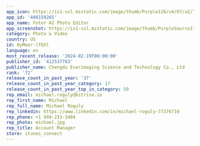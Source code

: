 ```yaml
---
app_icon: https://is1-ssl.mzstatic.com/image/thumb/Purple126/v4/67/a2/7c/67a27c25-6abf-4082-481e-03a0d898fd68/AppIcon-1x_U007emarketing-0-10-0-0-85-220-0.png/1024x1024bb.png
app_id: '440159265'
app_name: Fotor AI Photo Editor
app_screenshot: https://is1-ssl.mzstatic.com/image/thumb/PurpleSource112/v4/a9/7b/0b/a97b0b89-f901-3907-0ba9-d25a14128da6/e22b5948-4734-4608-b134-f650d241d192__U5168_U80fdai_U7f16_U8f91.png/1284x2778bb.png
category: Photo & Video
country: US
id: 0yMeor-lf6Xl
language: en
most_recent_release: '2024-02-19T00:00:00'
publisher_id: '412537783'
publisher_name: Chengdu Everimaging Science and Technology Co., Ltd
rank: '72'
release_count_in_past_year: '37'
release_count_in_past_year_category: 17
release_count_in_past_year_top_in_category: 50
rep_email: michael.roguly@bitrise.io
rep_first_name: Michael
rep_full_name: Michael Roguly
rep_linkedin: https://www.linkedin.com/in/michael-roguly-77376710
rep_phone: +1 949-233-3404
rep_photo: michael.jpg
rep_title: Account Manager
store: itunes_connect
---
```

